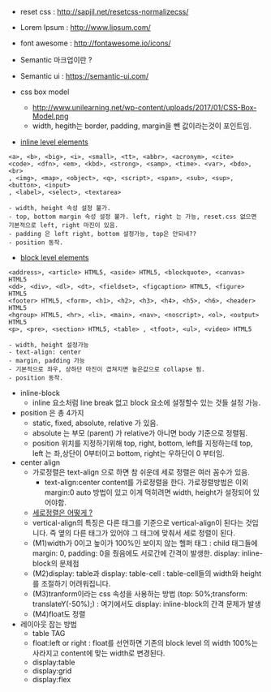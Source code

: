 - reset css : http://sapjil.net/resetcss-normalizecss/
- Lorem Ipsum : http://www.lipsum.com/
- font awesome : http://fontawesome.io/icons/
- Semantic 마크업이란 ?
- Semantic ui : https://semantic-ui.com/

- css box model
    - http://www.unilearning.net/wp-content/uploads/2017/01/CSS-Box-Model.png
    - width, hegith는 border, padding, margin을 뺀 값이라는것이 포인트임.
- [inline level elements](https://developer.mozilla.org/en-US/docs/Web/HTML/Inline_elements)
```
<a>, <b>, <big>, <i>, <small>, <tt>, <abbr>, <acronym>, <cite>
<code>, <dfn>, <em>, <kbd>, <strong>, <samp>, <time>. <var>, <bdo>, <br>
, <img>, <map>, <object>, <q>, <script>, <span>, <sub>, <sup>, <button>, <input>
, <label>, <select>, <textarea>

```
    - width, height 속성 설정 불가.
    - top, bottom margin 속성 설정 불가. left, right 는 가능, reset.css 없으면 기본적으로 left, right 마진이 있음.
    - padding 은 left right, bottom 설정가능, top은 안되네??
    - position 동작.
- [block level elements](https://developer.mozilla.org/en-US/docs/Web/HTML/Block-level_elements)
```
<address>, <article> HTML5, <aside> HTML5, <blockquote>, <canvas> HTML5
<dd>, <div>, <dl>, <dt>, <fieldset>, <figcaption> HTML5, <figure> HTML5
<footer> HTML5, <form>, <h1>, <h2>, <h3>, <h4>, <h5>, <h6>, <header> HTML5
<hgroup> HTML5, <hr>, <li>, <main>, <nav>, <noscript>, <ol>, <output> HTML5
<p>, <pre>, <section> HTML5, <table> , <tfoot>, <ul>, <video> HTML5
```
    - width, height 설정가능
    - text-align: center
    - margin, padding 가능
    - 기본적으로 좌우, 상하단 마진이 겹쳐지면 높은값으로 collapse 됨.
    - position 동작.
- inline-block 
	- inline 요소처럼 line break 없고 block 요소에 설정할수 있는 것들 설정 가능.
- position 은 총 4가지
	- static, fixed, absolute, relative 가 있음.
	- absolute 는 부모 (parent) 가 relative가 아니면 body 기준으로 정렬됨.
	- position 위치를 지정하기위해 top, right, bottom, left를 지정하는데 top, left 는 좌,상단이 0부터이고 bottom, right는 우하단이 0 부터임.
- center align 
    - 가로정렬은 text-align 으로 하면 참 쉬운데 세로 정렬은 여러 꼼수가 있음.
        - text-align:center content를 가로정렬을 한다. 가로정렬방법은 이외 margin:0 auto 방법이 있고 이게 먹히려면 width, height가 설정되어 있어야함.
    - [세로정렬은 어떻게 ?](https://www.zerocho.com/category/CSS/post/5881edef636a7f0b8e8507d8)
    - vertical-align의 특징은 다른 태그를 기준으로 vertical-align이 된다는 것입니다. 즉 옆의 다른 태그가 있어야 그 태그에 맞춰서 세로 정렬이 된다.
    - (M1)width가 0이고 높이가 100%인 보이지 않는 헬퍼 태그 : child 태그들에 margin: 0, padding: 0을 줬음에도 서로간에 간격이 발생한. display: inline-block의 문제점
    - (M2)display: table과 display: table-cell : table-cell들의 width와 height를 조절하기 어려워집니다.
    - (M3)tranform이라는 css 속성을 사용하는 방법 (top: 50%;transform: translateY(-50%);) :  여기에서도 display: inline-block의 간격 문제가 발생
    - (M4)float도 정렬 
- 레이아웃 잡는 방법
    - table TAG
    - float:left or right : float를 선언하면 기존의 block level 의 width 100%는 사라지고 content에 맞는 width로 변경된다.
    - display:table
	- display:grid
    - display:flex
    
